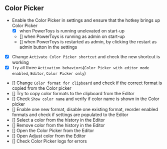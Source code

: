 ﻿## Color Picker
* Enable the Color Picker in settings and ensure that the hotkey brings up Color Picker
  - [x] when PowerToys is running unelevated on start-up
  - [] when PowerToys is running as admin on start-up
  - [] when PowerToys is restarted as admin, by clicking the restart as admin button in the settings
- [x] Change `Activate Color Picker shortcut` and check the new shortcut is working
- [x] Try all three `Activation behavior`s(`Color Picker with editor mode enabled`, `Editor`, `Color Picker only`)
- [] Change `Color format for clipboard` and check if the correct format is copied from the Color picker
- [] Try to copy color formats to the clipboard from the Editor
- [] Check `Show color name` and verify if color name is shown in the Color picker
- [] Enable one new format, disable one existing format, reorder enabled formats and check if settings are populated to the Editor
- [] Select a color from the history in the Editor
- [] Remove color from the history in the Editor
- [] Open the Color Picker from the Editor
- [] Open Adjust color from the Editor
- [] Check Color Picker logs for errors